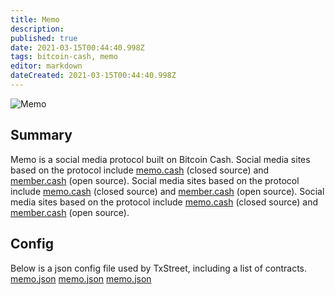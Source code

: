 ```yaml
---
title: Memo
description:
published: true
date: 2021-03-15T00:44:40.998Z
tags: bitcoin-cash, memo
editor: markdown
dateCreated: 2021-03-15T00:44:40.998Z
---
```


![Memo](https://txstreet.com/static/img/singles/house_logos/memo.png)

## Summary

Memo is a social media protocol built on Bitcoin Cash. Social media sites based on the protocol include [memo.cash](https://memo.cash/) (closed source) and [member.cash](https://member.cash/) (open source). Social media sites based on the protocol include [memo.cash](https://memo.cash/) (closed source) and [member.cash](https://member.cash/) (open source). Social media sites based on the protocol include [memo.cash](https://memo.cash/) (closed source) and [member.cash](https://member.cash/) (open source).


## Config

Below is a json config file used by TxStreet, including a list of contracts. [memo.json](/bitcoincash/houses/memo.json) [memo.json](/bitcoincash/houses/memo.json) [memo.json](/bitcoincash/houses/memo.json)

